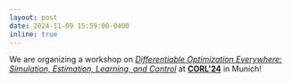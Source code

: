 ```yaml
---
layout: post
date: 2024-11-09 15:59:00-0400
inline: true
---
```


We are organizing a workshop on  [_Differentiable Optimization Everywhere: Simulation, Estimation, Learning, and Control_](https://sites.google.com/seas.upenn.edu/corl-2024-workshop-diff/home) at [**CORL'24**](https://www.corl.org/) in Munich!